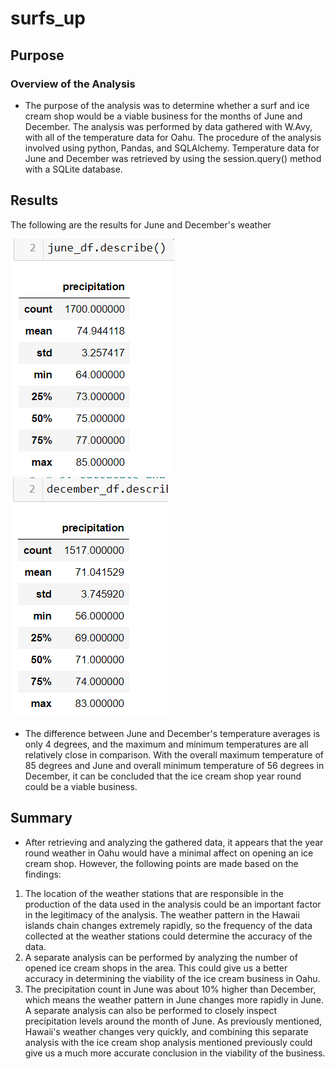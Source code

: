 # surfs_up

## Purpose

### Overview of the Analysis
- The purpose of the analysis was to determine whether a surf and ice cream shop would be a viable business for the months of June and December. The analysis was performed by data gathered with W.Avy, with all of the temperature data for Oahu. The procedure of the analysis involved using python, Pandas, and SQLAlchemy. Temperature data for June and December was retrieved by using the session.query() method with a SQLite database. 

## Results
The following are the results for June and December's weather


![June_weather](Resources/June_weather.PNG)
![December_weather](Resources/December_weather.PNG)
- The difference between June and December's temperature averages is only 4 degrees, and the maximum and minimum temperatures are all relatively close in comparison. With the overall maximum temperature of 85 degrees and June and overall minimum temperature of 56 degrees in December, it can be concluded that the ice cream shop year round could be a viable business. 

## Summary

- After retrieving and analyzing the gathered data, it appears that the year round weather in Oahu would have a minimal affect on opening an ice cream shop. However, the following points are made based on the findings:
1. The location of the weather stations that are responsible in the production of the data used in the analysis could be an important factor in the legitimacy of the analysis. The weather pattern in the Hawaii islands chain changes extremely rapidly, so the frequency of the data collected at the weather stations could determine the accuracy of the data. 
2. A separate analysis can be performed by analyzing the number of opened ice cream shops in the area. This could give us a better accuracy in determining the viability of the ice cream business in Oahu. 
3. The precipitation count in June was about 10% higher than December, which means the weather pattern in June changes more rapidly in June. A separate analysis can also be performed to closely inspect precipitation levels around the month of June. As previously mentioned, Hawaii's weather changes very quickly, and combining this separate analysis with the ice cream shop analysis mentioned previously could give us a much more accurate conclusion in the viability of the business. 
